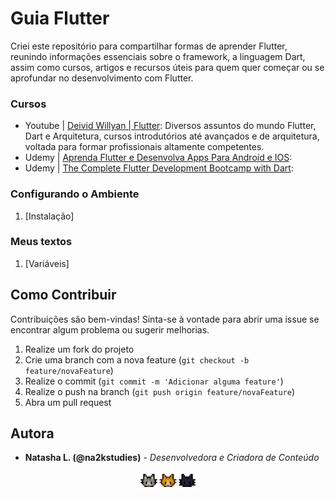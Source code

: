 # Guia Flutter

<p>Criei este repositório para compartilhar formas de aprender Flutter, reunindo informações essenciais sobre o framework, a linguagem Dart, assim como cursos, artigos e recursos úteis para quem quer começar ou se aprofundar no desenvolvimento com Flutter.</p>

### Cursos
- Youtube | [Deivid Willyan | Flutter](https://www.youtube.com/@FlutterCursos): Diversos assuntos do mundo Flutter, Dart e Arquitetura, cursos introdutórios até avançados e de arquitetura, voltada para formar profissionais altamente competentes. 
- Udemy | [Aprenda Flutter e Desenvolva Apps Para Android e IOS](https://www.udemy.com/course/curso-flutter):
- Udemy | [The Complete Flutter Development Bootcamp with Dart](https://www.udemy.com/course/flutter-bootcamp-with-dart/):

### Configurando o Ambiente
1. [Instalação]

### Meus textos
1. [Variáveis]

## Como Contribuir

Contribuições são bem-vindas! Sinta-se à vontade para abrir uma issue se encontrar algum problema ou sugerir melhorias.

1. Realize um fork do projeto
2. Crie uma branch com a nova feature (`git checkout -b feature/novaFeature`)
3. Realize o commit (`git commit -m 'Adicionar alguma feature'`)
4. Realize o push na branch (`git push origin feature/novaFeature`)
5. Abra um pull request

## Autora

- **Natasha L. (@na2kstudies)** - _Desenvolvedora e Criadora de Conteúdo_

 <p align="center">
      <a href="https://www.instagram.com/sunlunasky/"><img width="20%" src="/assets/gatitas.png"></a>
</p>
